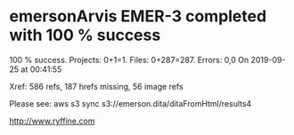 # emersonArvis EMER-3 completed with 100 % success

100 % success. Projects: 0+1=1.  Files: 0+287=287. Errors: 0,0  On 2019-09-25 at 00:41:55

Xref: 586 refs, 187 hrefs missing, 56 image refs

Please see: aws s3 sync s3://emerson.dita/ditaFromHtml/results4

http://www.ryffine.com
